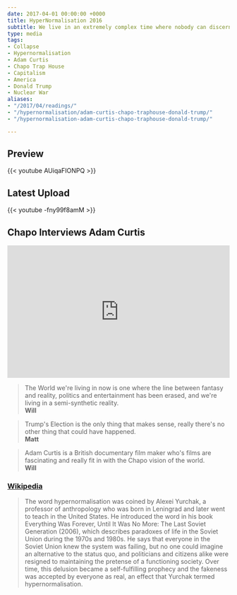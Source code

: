 ```yaml
---
date: 2017-04-01 00:00:00 +0000
title: HyperNormalisation 2016
subtitle: We live in an extremely complex time where nobody can discern reality and those with power use mass media to hide the war they're enacting on the world.
type: media
tags:
- Collapse
- Hypernormalisation
- Adam Curtis
- Chapo Trap House
- Capitalism
- America
- Donald Trump
- Nuclear War
aliases:
- "/2017/04/readings/"
- "/hypernormalisation/adam-curtis-chapo-traphouse-donald-trump/"
- "/hypernormalisation-adam-curtis-chapo-traphouse-donald-trump/"

---
```



## Preview

{{< youtube AUiqaFIONPQ >}}

## Latest Upload

{{< youtube -fny99f8amM >}}

## Chapo Interviews Adam Curtis

<iframe width="100%" height="300" scrolling="no" frameborder="no" allow="autoplay" src="https://w.soundcloud.com/player/?url=https%3A//api.soundcloud.com/tracks/297489389&color=%23ff5500&auto_play=false&hide_related=false&show_comments=true&show_user=true&show_reposts=false&show_teaser=true&visual=true"></iframe>

> The World we're living in now is one where the line between fantasy and reality, politics and entertainment has been erased, and we're living in a semi-synthetic reality.
> <br/>**Will**

> Trump's Election is the only thing that makes sense, really there's no other thing that could have happened.
> <br/>**Matt**

> Adam Curtis is a British documentary film maker who's films are fascinating and really fit in with the Chapo vision of the world.
> <br/>**Will**

### [Wikipedia](https://en.wikipedia.org/wiki/HyperNormalisation)

> The word hypernormalisation was coined by Alexei Yurchak, a professor of anthropology who was born in Leningrad and later went to teach in the United States. He introduced the word in his book Everything Was Forever, Until It Was No More: The Last Soviet Generation (2006), which describes paradoxes of life in the Soviet Union during the 1970s and 1980s. He says that everyone in the Soviet Union knew the system was failing, but no one could imagine an alternative to the status quo, and politicians and citizens alike were resigned to maintaining the pretense of a functioning society. Over time, this delusion became a self-fulfilling prophecy and the fakeness was accepted by everyone as real, an effect that Yurchak termed hypernormalisation.
